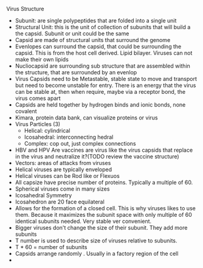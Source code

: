 Virus Structure
- Subunit: are single polypeptides that are folded into a single unit
- Structural Unit: this is the unit of collection of subunits that will build a the capsid. Subunit or unit could be the same
- Capsid are made of structural units that surround the genome
- Evenlopes can surround the capsid, that could be surrounding the capsid. This is from the host cell derived. Lipid bilayer. Viruses can not make their own lipids
- Nucliocapsid are surrounding sub structure that are assembled within the structure, that are surrounded by an evenlop 
- Virus Capsids need to be Metastable, stable state to move and transport but need to become unstable for entry. There is an energy that the virus can be stable at, then when require, maybe via a receptor bond, the virus comes apart
- Capsids are held together by hydrogen binds and ionic bonds, none covalent
- Kimara, protein data bank, can visualize proteins or virus
- Virus Particles (3)
    - Helical: cylindrical 
    - Icosahedral: interconnecting hedral
    - Complex: cop out, just complex connections
- HBV and HPV Are vaccines are virus like the virus capsids that replace in the virus and neutralize it?(TODO review the vaccine structure)
- Vectors: areas of attacks from viruses
- Helical viruses are typically enveloped
- Helical viruses can be Rod like or Flexuos
- All capsize have precise number of proteins. Typically a multiple of 60.
- Spherical viruses come in many sizes
- Icosahedral Symmetry
- Icosahedron are 20 face equilateral
- Allows for the formation of a closed cell. This is why viruses likes to use them. Because it maximizes the subunit space with only multiple of 60 identical subunits needed. Very stable ver convenient.
- Bigger viruses don't change the size of their subunit. They add more subunits
- T number is used to describe size of viruses relative to subunits.
- T * 60 = number of subunits 
- Capsids arrange randomly . Usually in a factory region of the cell
- 